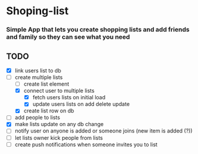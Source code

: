 # Shoping-list
### Simple App that lets you create shopping lists and add friends and family so they can see what you need 

## TODO
- [x] link users list to db
- [ ] create multiple lists
  - [ ] create list element 
  - [x] connect user to multiple lists 
    - [x] fetch users lists on initial load
    - [x] update users lists on add delete update 
  - [x] create list row on db
- [ ] add people to lists
- [x] make lists update on any db change
- [ ] notify user on anyone is added or someone joins (new item is added (?)) 
- [ ] let lists owner kick people from lists
- [ ] create push notifications when someone invites you to list